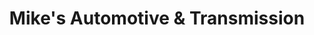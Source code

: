 ---
title: "Mike's Automotive & Transmission"
url: /burney/mikes-automotive-und-transmission/
shop: Autowerkstatt
---